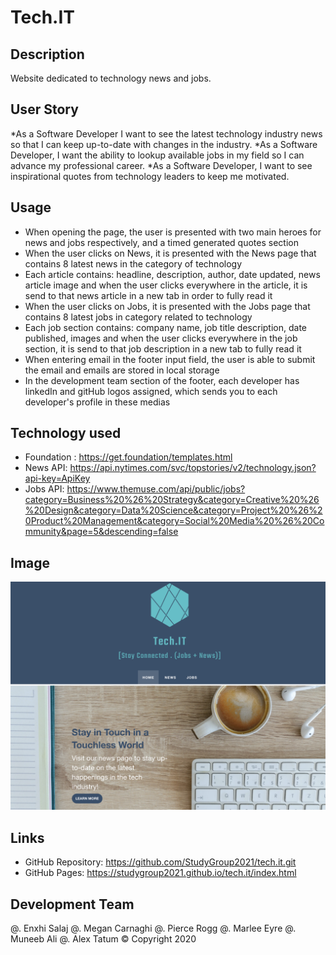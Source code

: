 # Tech.IT

## Description 
Website dedicated to technology news and jobs.

## User Story
*As a Software Developer I want to see the latest technology industry news so that I can keep up-to-date with changes in the industry.
*As a Software Developer, I want the ability to lookup available jobs in my field so I can advance my professional career.
*As a Software Developer, I want to see inspirational quotes from technology leaders to keep me motivated.

## Usage
* When opening the page, the user is presented with two main heroes for news and jobs respectively, and a timed generated quotes section
* When the user clicks on News, it is presented with the News page that contains 8 latest news in the category of technology
* Each article contains: headline, description, author, date updated, news article image and when the user clicks everywhere in the article, it is send to that news article in a new tab in order to fully read it
* When the user clicks on Jobs, it is presented with the Jobs page that contains 8 latest jobs in category related to technology
* Each job section contains: company name, job title description, date published, images and when the user clicks everywhere in the job section, it is send to that job description in a new tab to fully read it
* When entering email in the footer input field, the user is able to submit the email and emails are stored in local storage
* In the development team section of the footer, each developer has linkedIn and gitHub logos assigned, which sends you to each developer's profile in these medias

## Technology used
* Foundation : https://get.foundation/templates.html
* News API: https://api.nytimes.com/svc/topstories/v2/technology.json?api-key=ApiKey
* Jobs API: https://www.themuse.com/api/public/jobs?category=Business%20%26%20Strategy&category=Creative%20%26%20Design&category=Data%20Science&category=Project%20%26%20Product%20Management&category=Social%20Media%20%26%20Community&page=5&descending=false
       
## Image
![Tech.ITScreenshot](Tech.ITScreenshot.png)

## Links
* GitHub Repository: https://github.com/StudyGroup2021/tech.it.git
* GitHub Pages: https://studygroup2021.github.io/tech.it/index.html

## Development Team
@. Enxhi Salaj
@. Megan Carnaghi
@. Pierce Rogg
@. Marlee Eyre
@. Muneeb Ali
@. Alex Tatum
 © Copyright 2020
